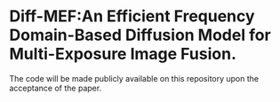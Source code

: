# Diff-MEF:An Efficient Frequency Domain-Based Diffusion Model for Multi-Exposure Image Fusion.

The code will be made publicly available on this repository upon the acceptance of the paper.

